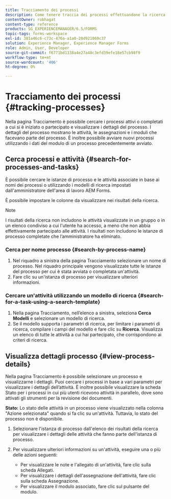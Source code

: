 ```yaml
---
title: Tracciamento dei processi
description: Come tenere traccia dei processi effettuandone la ricerca e visualizzandone i dettagli.
contentOwner: robhagat
content-type: reference
products: SG_EXPERIENCEMANAGER/6.5/FORMS
topic-tags: forms-workspace
exl-id: 381a46c6-c73c-476a-a1a0-20d921069c37
solution: Experience Manager, Experience Manager Forms
role: Admin, User, Developer
source-git-commit: f6771bd1338a4e27a48c3efd39efe18e57cb98f9
workflow-type: tm+mt
source-wordcount: '406'
ht-degree: 0%

---
```


# Tracciamento dei processi {#tracking-processes}

Nella pagina Tracciamento è possibile cercare i processi attivi o completati a cui si è iniziato o partecipato e visualizzare i dettagli del processo. I dettagli del processo mostrano le attività, le assegnazioni e i moduli che facevano parte del processo. È inoltre possibile avviare nuovi processi utilizzando i dati del modulo di un processo precedentemente avviato.

## Cerca processi e attività {#search-for-processes-and-tasks}

È possibile cercare le istanze di processo e le attività associate in base ai nomi dei processi o utilizzando i modelli di ricerca impostati dall&#39;amministratore dell&#39;area di lavoro AEM Forms.

È possibile impostare le colonne da visualizzare nei risultati della ricerca.

>[!NOTE]
>
>I risultati della ricerca non includono le attività visualizzate in un gruppo o in un elenco condiviso a cui l&#39;utente ha accesso, a meno che non abbia effettivamente partecipato alle attività. I risultati non includono le istanze di processo completate che l’amministratore ha eliminato.

### Cerca per nome processo {#search-by-process-name}

1. Nel riquadro a sinistra della pagina Tracciamento selezionare un nome di processo. Nel riquadro principale vengono visualizzate tutte le istanze del processo per cui è stata avviata o completata un&#39;attività.
1. Fare clic su un&#39;istanza di processo per visualizzare ulteriori informazioni.

### Cercare un&#39;attività utilizzando un modello di ricerca {#search-for-a-task-using-a-search-template}

1. Nella pagina Tracciamento, nell’elenco a sinistra, seleziona **Cerca Modelli** e selezionare un modello di ricerca.
1. Se il modello supporta i parametri di ricerca, per limitare i parametri di ricerca, compilare i campi del modello e fare clic su **Ricerca**. Visualizza un elenco di tutte le attività a cui hai partecipato, che corrispondono ai criteri di ricerca.

## Visualizza dettagli processo {#view-process-details}

Nella pagina Tracciamento è possibile selezionare un processo e visualizzarne i dettagli. Puoi cercare i processi in base a vari parametri per visualizzare i dettagli dell’attività. È inoltre possibile visualizzare la scheda Stato per i processi in cui più utenti ricevono attività in parallelo, dove sono attivati gli strumenti per la revisione dei documenti.

**Stato:** Lo stato delle attività in un processo viene visualizzato nella colonna &quot;Azione selezionata&quot; quando si fa clic su un&#39;attività. Tuttavia, lo stato del processo non è disponibile.

1. Selezionare l&#39;istanza di processo dall&#39;elenco dei risultati della ricerca per visualizzare i dettagli delle attività che fanno parte dell&#39;istanza di processo.
1. Per visualizzare ulteriori informazioni su un&#39;attività, eseguire una o più delle azioni seguenti:

   * Per visualizzare le note e l&#39;allegato di un&#39;attività, fare clic sulla scheda Allegati.
   * Per visualizzare i dettagli dell&#39;assegnazione dell&#39;attività, fare clic sulla scheda Assegnazione.
   * Per visualizzare il modulo associato, fare clic sul pulsante del modulo.

